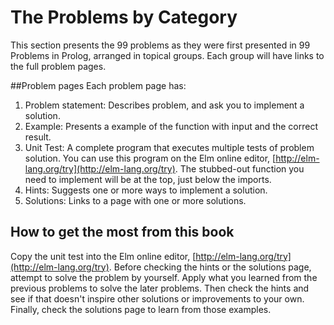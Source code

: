 # The Problems by Category

This section presents the 99 problems as they were first presented in 99 Problems in Prolog, arranged in topical groups. Each group will have links to the full problem pages. 

##Problem pages
Each problem page has:

1. Problem statement: Describes problem, and ask you to implement a solution. 
2. Example: Presents a example of the function with input and the correct result. 
3. Unit Test: A complete program that executes multiple tests of problem solution. You can use this program on the Elm online editor, [http://elm-lang.org/try](http://elm-lang.org/try). The stubbed-out function you need to implement will be at the top, just below the imports.
4. Hints: Suggests one or more ways to implement a solution. 
5. Solutions: Links to a page with one or more solutions. 

## How to get the most from this book
Copy the unit test into the Elm online editor, [http://elm-lang.org/try](http://elm-lang.org/try). Before checking the hints or the solutions page, attempt to solve the problem by yourself. Apply what you learned from the previous problems to solve the later problems. Then check the hints and see if that doesn't inspire other solutions or improvements to your own. Finally, check the solutions page to learn from those examples. 

